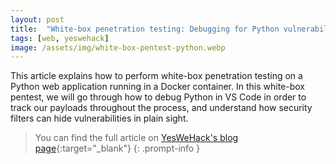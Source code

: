 ```yaml
---
layout: post
title:  "White-box penetration testing: Debugging for Python vulnerabilities"
tags: [web, yeswehack]
image: /assets/img/white-box-pentest-python.webp
---
```


This article explains how to perform white-box penetration testing on a Python web application running in a Docker container. In this white-box pentest, we will go through how to debug Python in VS Code in order to track our payloads throughout the process, and understand how security filters can hide vulnerabilities in plain sight.

> You can find the full article on [YesWeHack's blog page](https://www.yeswehack.com/learn-bug-bounty/penetration-testing-debugging-python-vulnerabilities){:target="_blank"}
{: .prompt-info }